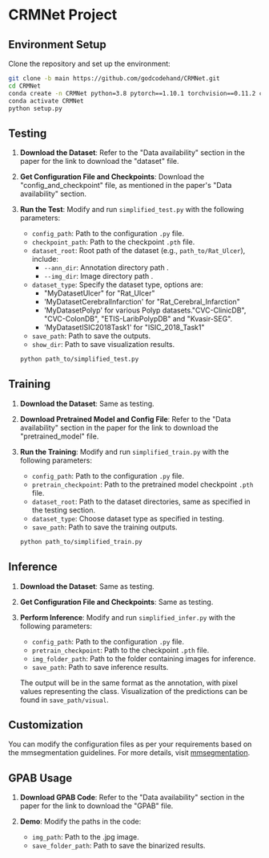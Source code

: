
# CRMNet Project

## Environment Setup

Clone the repository and set up the environment:

```bash
git clone -b main https://github.com/godcodehand/CRMNet.git
cd CRMNet
conda create -n CRMNet python=3.8 pytorch==1.10.1 torchvision==0.11.2 cudatoolkit=11.3 -c pytorch -y
conda activate CRMNet
python setup.py
```

## Testing

1. **Download the Dataset**:
   Refer to the "Data availability" section in the paper for the link to download the "dataset" file.

2. **Get Configuration File and Checkpoints**:
   Download the "config_and_checkpoint" file, as mentioned in the paper's "Data availability" section.

3. **Run the Test**:
   Modify and run `simplified_test.py` with the following parameters:
   - `config_path`: Path to the configuration `.py` file.
   - `checkpoint_path`: Path to the checkpoint `.pth` file.
   - `dataset_root`: Root path of the dataset (e.g., `path_to/Rat_Ulcer`), include:
     - `--ann_dir`: Annotation directory path .
     - `--img_dir`: Image directory path .
   - `dataset_type`: Specify the dataset type, options are:
     - "MyDatasetUlcer" for "Rat_Ulcer"
     - 'MyDatasetCerebralInfarction' for "Rat_Cerebral_Infarction"
     - 'MyDatasetPolyp' for various Polyp datasets."CVC-ClinicDB", "CVC-ColonDB", "ETIS-LaribPolypDB" and "Kvasir-SEG".
     - 'MyDatasetISIC2018Task1' for "ISIC_2018_Task1"
   - `save_path`: Path to save the outputs.
   - `show_dir`: Path to save visualization results.

   ```bash
   python path_to/simplified_test.py
   ```

## Training

1. **Download the Dataset**:
   Same as testing.

2. **Download Pretrained Model and Config File**:
   Refer to the "Data availability" section in the paper for the link to download the "pretrained_model" file.

3. **Run the Training**:
   Modify and run `simplified_train.py` with the following parameters:
   - `config_path`: Path to the configuration `.py` file.
   - `pretrain_checkpoint`: Path to the pretrained model checkpoint `.pth` file.
   - `dataset_root`: Path to the dataset directories, same as specified in the testing section.
   - `dataset_type`: Choose dataset type as specified in testing.
   - `save_path`: Path to save the training outputs.

   ```bash
   python path_to/simplified_train.py
   ```

## Inference

1. **Download the Dataset**:
   Same as testing.

2. **Get Configuration File and Checkpoints**:
   Same as testing.

3. **Perform Inference**:
   Modify and run `simplified_infer.py` with the following parameters:
   - `config_path`: Path to the configuration `.py` file.
   - `pretrain_checkpoint`: Path to the checkpoint `.pth` file.
   - `img_folder_path`: Path to the folder containing images for inference.
   - `save_path`: Path to save inference results.

   The output will be in the same format as the annotation, with pixel values representing the class. Visualization of the predictions can be found in `save_path/visual`.

## Customization

You can modify the configuration files as per your requirements based on the mmsegmentation guidelines. For more details, visit [mmsegmentation](https://github.com/open-mmlab/mmsegmentation).

## GPAB Usage

1. **Download GPAB Code**:
   Refer to the "Data availability" section in the paper for the link to download the "GPAB" file.

2. **Demo**:
   Modify the paths in the code:
   - `img_path`: Path to the .jpg image.
   - `save_folder_path`: Path to save the binarized results.
